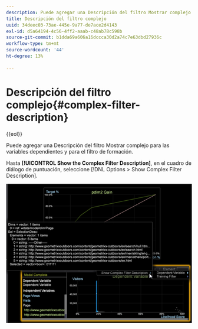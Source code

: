 ```yaml
---
description: Puede agregar una Descripción del filtro Mostrar complejo para las variables dependientes y para el filtro de formación.
title: Descripción del filtro complejo
uuid: 34deec03-73ae-445e-9a77-de7ace2d4143
exl-id: d5a64194-4c56-4ff2-aaab-c48ab78c598b
source-git-commit: b1dda69a606a16dccca30d2a74c7e63dbd27936c
workflow-type: tm+mt
source-wordcount: '44'
ht-degree: 13%

---
```


# Descripción del filtro complejo{#complex-filter-description}

{{eol}}

Puede agregar una Descripción del filtro Mostrar complejo para las variables dependientes y para el filtro de formación.

Hasta **[!UICONTROL Show the Complex Filter Description]**, en el cuadro de diálogo de puntuación, seleccione [!DNL Options > Show Complex Filter Description].

![](assets/propensity_Show_complex.png)
